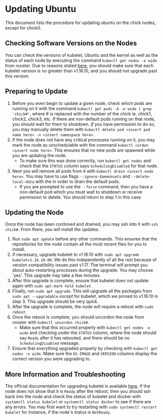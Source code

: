 
# Updating Ubuntu

This document lists the procedure for updating ubuntu on the chick nodes, except for chick0.

## Checking Software Versions on the Nodes

You can check the versions of kubelet, Ubuntu and the kernel as well as the status of each node by executing the command `kubectl get nodes -o wide` from rooster. Due to reasons stated [here](https://github.com/kubernetes/kubernetes/issues/86094), you should make sure that each kubelet version is no greater than v1.16.10, and you should not upgrade past this version.

## Preparing to Update

1. Before you even begin to update a given node, check which pods are running on it with the command `kubectl get pods -A -o wide | grep 'chick#'`, where # is replaced with the number of the chick ie. chick1, chick2, chick3, etc. If there are non-default pods running on that node, you should wait for them to shutdown. *If* you have permission to do so, you may manually delete them with `kubectl delete pod <insert pod name here> -n <insert namespace here>`.
2. If the node does not have any critical processes running on it, you may mark the node as unschedulable with the command `kubectl cordon <insert node here>`. This ensures that no new pods are spawned while you are updating the node. 
	- To make sure this was done correctly, run `kubectl get nodes` and check that the `STATUS` column says `SchedulingDisabled` for that node.
3. Next you will remove all pods from it with `kubectl drain <insert node here>`. You may have to use flags `--ignore-daemonsets` and `--delete-local-data` with the in order to drain the default  pods. 
	- If you are prompted to use the `--force` command, then you have a non-default pod which you must wait to shutdown or receive permission to delete. You should return to step 1 in this case.

## Updating the Node

Once the node has been cordoned and drained, you may ssh into it with `ssh chick#`. From there, you will install the updates.

1. Run `sudo apt update` before any other commands. This ensures that the repositories for the node contain all the most recent files for you to install.
2. If necessary, upgrade kubelet to v1.16.10 with `sudo apt upgrade kubelet=1.16.10-00`. We do this independently of all the rest because of version compatibility issues past v1.17. The terminal will prompt you about auto-restarting processes during the upgrade. You may choose 'yes'. This upgrade may take a few minutes.
3. After this upgrade is complete, ensure that kubelet does not update again with `sudo apt-mark hold kubelet`. 
4. Finally, run `sudo apt upgrade`. This will upgrade all the packages from `sudo apt --upgradable` *except* for kubelet, which we pinned to v1.16.10 in step 3. This upgrade should be very quick.
5. After the upgrade is complete, the node will require a reboot with `sudo reboot`. 
6. Once the reboot is complete, you should uncordon the node from rooster with `kubectl uncordon chick#`. 
	- Make sure that this occurred properly with `kubectl get nodes -o wide` and checking under the `STATUS` column, where the node should say `Ready` after it has rebooted, and there should be no `SchedulingDisabled` message. 
7. Ensure that everything upgraded properly by checking with `kubectl get nodes -o wide`. Make sure the `OS-IMAGE` and `VERSION` columns display the correct version you were upgrading to. 

## More Information and Troubleshooting

The official documentation for upgrading kubelet is available [here](https://kubernetes.io/docs/tasks/administer-cluster/kubeadm/kubeadm-upgrade/). If the node does not show that it is `Ready` after the reboot, then you should ssh back into the node and check the status of kubelet and docker with `systemctl status kubelet` or `systemctl status docker` to see if there are any errors. You may first want to try restarting with `sudo systemctl restart kubelet` for instance, if the node's status is `NotReady`.